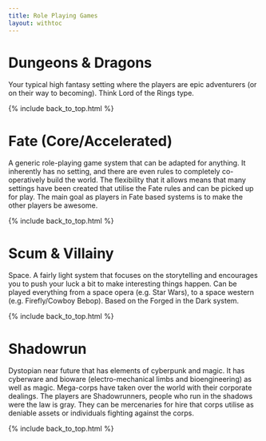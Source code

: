 ```yaml
---
title: Role Playing Games
layout: withtoc
---
```


# Dungeons & Dragons

Your typical high fantasy setting where the players are epic adventurers (or on their way to becoming).  Think Lord of the Rings type.

{% include back_to_top.html %}

# Fate (Core/Accelerated)

A generic role-playing game system that can be adapted for anything.  It inherently has no setting, and there are even rules to completely co-operatively build the world.  The flexibility that it allows means that many settings have been created that utilise the Fate rules and can be picked up for play.  The main goal as players in Fate based systems is to make the other players be awesome.

{% include back_to_top.html %}

# Scum & Villainy

Space.  A fairly light system that focuses on the storytelling and encourages you to push your luck a bit to make interesting things happen.  Can be played everything from a space opera (e.g. Star Wars), to a space western (e.g. Firefly/Cowboy Bebop).  Based on the Forged in the Dark system.

{% include back_to_top.html %}

# Shadowrun

Dystopian near future that has elements of cyberpunk and magic.  It has cyberware and bioware (electro-mechanical limbs and bioengineering) as well as magic.  Mega-corps have taken over the world with their corporate dealings.  The players are Shadowrunners, people who run in the shadows were the law is gray.  They can be mercenaries for hire that corps utilise as deniable assets or individuals fighting against the corps.

{% include back_to_top.html %}
